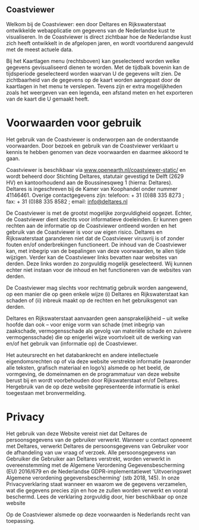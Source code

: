 ## Coastviewer

Welkom bij de Coastviewer: een door Deltares en Rijkswaterstaat ontwikkelde webapplicatie om gegevens van de Nederlandse kust te visualiseren. In de Coastviewer is direct zichtbaar hoe de Nederlandse kust zich heeft ontwikkelt in de afgelopen jaren, en wordt voortdurend aangevuld met de meest actuele data.

Bij het Kaartlagen menu (rechtsboven) kan geselecteerd worden welke gegevens gevisualiseerd dienen te worden. Met de tijdbalk bovenin kan de tijdsperiode geselecteerd worden waarvan U de gegevens wilt zien. De zichtbaarheid van de gegevens op de kaart worden aangepast door de kaartlagen in het menu te verslepen. Tevens zijn er extra mogelijkheden zoals het weergeven van een legenda, een afstand meten en het exporteren van de kaart die U gemaakt heeft.

# Voorwaarden voor gebruik
Het gebruik van de Coastviewer is onderworpen aan de onderstaande voorwaarden. Door bezoek en gebruik van de Coastviewer verklaart u kennis te hebben genomen van deze voorwaarden en daarmee akkoord te gaan.

Coastviewer is beschikbaar via www.openearth.nl/coastviewer-static/ en  wordt beheerd door Stichting Deltares, statutair gevestigd te Delft (2629 HV) en kantoorhoudend aan de  Boussinesqweg 1 (hierna: Deltares). Deltares is ingeschreven bij de Kamer van Koophandel onder nummer 41146461. Overige contactgegevens zijn:
telefoon: + 31 (0)88 335  8273 ;
fax: + 31 (0)88 335 8582 ;
email: [info@deltares.nl](info@deltares.nl)

De Coastviewer is met de grootst mogelijke zorgvuldigheid opgezet. Echter, de Coastviewer dient slechts voor informatieve doeleinden. Er kunnen geen rechten aan de informatie op de Coastviewer ontleend worden en het gebruik van de Coastviewer is voor uw eigen risico. Deltares en Rijkswaterstaat garanderen niet dat de Coastviewer virusvrij is of zonder fouten en/of onderbrekingen functioneert. De inhoud van de Coastviewer kan, met inbegrip van de bepalingen van deze voorwaarden, te allen tijde wijzigen. Verder kan de Coastviewer links bevatten naar websites van derden. Deze links worden zo zorgvuldig mogelijk geselecteerd. Wij kunnen echter niet instaan voor de inhoud en het functioneren van de websites van derden.

De Coastviewer mag slechts voor rechtmatig gebruik worden aangewend, op een manier die op geen enkele wijze (i) Deltares en Rijkswaterstaat kan schaden of (ii) inbreuk maakt op de rechten en het gebruiksgenot van derden.

Deltares en Rijkswaterstaat aanvaarden geen aansprakelijkheid – uit welke hoofde dan ook – voor enige vorm van schade (met inbegrip van zaakschade, vermogensschade als gevolg van materiële schade en zuivere vermogensschade) die op enigerlei wijze voortvloeit uit de werking van en/of het gebruik van (informatie op) de Coastviewer.

Het auteursrecht en het databankrecht en andere intellectuele eigendomsrechten op of via deze website verstrekte informatie (waaronder alle teksten, grafisch materiaal en logo’s) alsmede op het beeld, de vormgeving, de domeinnamen en de programmatuur van deze website berust bij en wordt voorbehouden door Rijkswaterstaat en/of Deltares. Hergebruik van de op deze website gepresenteerde informatie is enkel toegestaan met bronvermelding.

# Privacy
Het gebruik van deze Website vereist niet dat Deltares de persoonsgegevens van de gebruiker verwerkt. Wanneer u contact opneemt met Deltares, verwerkt Deltares de persoonsgegevens van Gebruiker voor de afhandeling van uw vraag of verzoek. Alle persoonsgegevens van Gebruiker die Gebruiker aan Deltares verstrekt, worden verwerkt in overeenstemming met de Algemene Verordening Gegevensbescherming (EU) 2016/679 en de Nederlandse GDPR-implementatiewet 'Uitvoeringswet Algemene verordening gegevensbescherming' (stb 2018, 145). In onze Privacyverklaring staat wanneer en waarom we de gegevens verzamelen, wat die gegevens precies zijn en hoe ze zullen worden verwerkt en vooral beschermd. Lees de verklaring zorgvuldig door, hier  beschikbaar op onze website

Op de Coastviewer alsmede op deze voorwaarden is Nederlands recht van toepassing.

